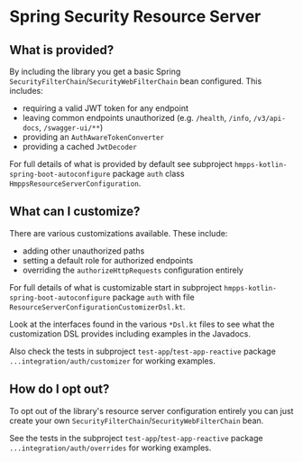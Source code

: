 # Spring Security Resource Server

## What is provided?

By including the library you get a basic Spring `SecurityFilterChain`/`SecurityWebFilterChain` bean configured. This includes:
* requiring a valid JWT token for any endpoint
* leaving common endpoints unauthorized (e.g. `/health`, `/info`, `/v3/api-docs`, `/swagger-ui/**`)
* providing an `AuthAwareTokenConverter`
* providing a cached `JwtDecoder`

For full details of what is provided by default see subproject `hmpps-kotlin-spring-boot-autoconfigure` package `auth` class `HmppsResourceServerConfiguration`.

## What can I customize?

There are various customizations available. These include:
* adding other unauthorized paths
* setting a default role for authorized endpoints
* overriding the `authorizeHttpRequests` configuration entirely

For full details of what is customizable start in subproject `hmpps-kotlin-spring-boot-autoconfigure` package `auth` with file `ResourceServerConfigurationCustomizerDsl.kt`.

Look at the interfaces found in the various `*Dsl.kt` files to see what the customization DSL provides including examples in the Javadocs.

Also check the tests in subproject `test-app`/`test-app-reactive` package `...integration/auth/customizer` for working examples.

## How do I opt out?

To opt out of the library's resource server configuration entirely you can just create your own `SecurityFilterChain`/`SecurityWebFilterChain` bean.

See the tests in the subproject `test-app`/`test-app-reactive` package `...integration/auth/overrides` for working examples.
